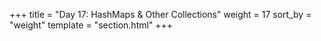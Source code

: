 +++
title = "Day 17: HashMaps & Other Collections"
weight = 17
sort_by = "weight"
template = "section.html"
+++
